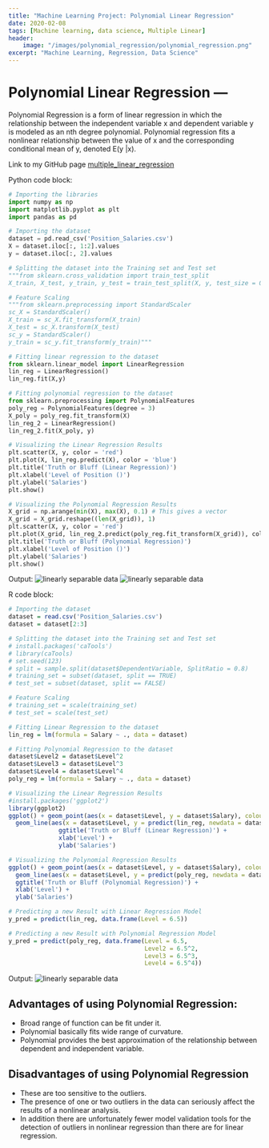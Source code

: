 ```yaml
---
title: "Machine Learning Project: Polynomial Linear Regression"
date: 2020-02-08
tags: [Machine learning, data science, Multiple Linear]
header:
    image: "/images/polynomial_regression/polynomial_regression.png"
excerpt: "Machine Learning, Regression, Data Science"
---
```


# Polynomial Linear Regression —
Polynomial Regression is a form of linear regression in which the relationship between the independent variable x and dependent variable y is modeled as an nth degree polynomial. Polynomial regression fits a nonlinear relationship between the value of x and the corresponding conditional mean of y, denoted E(y |x).

Link to my GitHub page [multiple_linear_regression](https://github.com/srsapireddy/Machine-Learning-Files-in-Python-and-R/tree/master/Regression/4.%20Polynomial%20Regression)

Python code block:
```python
# Importing the libraries
import numpy as np
import matplotlib.pyplot as plt
import pandas as pd

# Importing the dataset
dataset = pd.read_csv('Position_Salaries.csv')
X = dataset.iloc[:, 1:2].values
y = dataset.iloc[:, 2].values

# Splitting the dataset into the Training set and Test set
"""from sklearn.cross_validation import train_test_split
X_train, X_test, y_train, y_test = train_test_split(X, y, test_size = 0.2, random_state = 0)"""

# Feature Scaling
"""from sklearn.preprocessing import StandardScaler
sc_X = StandardScaler()
X_train = sc_X.fit_transform(X_train)
X_test = sc_X.transform(X_test)
sc_y = StandardScaler()
y_train = sc_y.fit_transform(y_train)"""

# Fitting linear regression to the dataset
from sklearn.linear_model import LinearRegression
lin_reg = LinearRegression()
lin_reg.fit(X,y)

# Fitting polynomial regression to the dataset
from sklearn.preprocessing import PolynomialFeatures
poly_reg = PolynomialFeatures(degree = 3)
X_poly = poly_reg.fit_transform(X)
lin_reg_2 = LinearRegression()
lin_reg_2.fit(X_poly, y)

# Visualizing the Linear Regression Results
plt.scatter(X, y, color = 'red')
plt.plot(X, lin_reg.predict(X), color = 'blue')
plt.title('Truth or Bluff (Linear Regression)')
plt.xlabel('Level of Position ()')
plt.ylabel('Salaries')
plt.show()

# Visualizing the Polynomial Regression Results
X_grid = np.arange(min(X), max(X), 0.1) # This gives a vector
X_grid = X_grid.reshape((len(X_grid)), 1)
plt.scatter(X, y, color = 'red')
plt.plot(X_grid, lin_reg_2.predict(poly_reg.fit_transform(X_grid)), color = 'blue')
plt.title('Truth or Bluff (Polynomial Regression)')
plt.xlabel('Level of Position ()')
plt.ylabel('Salaries')
plt.show()
```

Output:
<img src="{{ site.url }}{{ site.baseurl }}/images/polynomial_regression/pr1.png" alt="linearly separable data">
<img src="{{ site.url }}{{ site.baseurl }}/images/polynomial_regression/pr2.png" alt="linearly separable data">

R code block:
```r
# Importing the dataset
dataset = read.csv('Position_Salaries.csv')
dataset = dataset[2:3]

# Splitting the dataset into the Training set and Test set
# install.packages('caTools')
# library(caTools)
# set.seed(123)
# split = sample.split(dataset$DependentVariable, SplitRatio = 0.8)
# training_set = subset(dataset, split == TRUE)
# test_set = subset(dataset, split == FALSE)

# Feature Scaling
# training_set = scale(training_set)
# test_set = scale(test_set)

# Fitting Linear Regression to the dataset
lin_reg = lm(formula = Salary ~ ., data = dataset)

# Fitting Polynomial Regression to the dataset
dataset$Level2 = dataset$Level^2
dataset$Level3 = dataset$Level^3
dataset$Level4 = dataset$Level^4
poly_reg = lm(formula = Salary ~ ., data = dataset)

# Visualizing the Linear Regression Results
#install.packages('ggplot2')
library(ggplot2)
ggplot() + geom_point(aes(x = dataset$Level, y = dataset$Salary), colour = 'red') +
  geom_line(aes(x = dataset$Level, y = predict(lin_reg, newdata = dataset)), colour = 'blue') +
              ggtitle('Truth or Bluff (Linear Regression)') +
              xlab('Level') +
              ylab('Salaries')

# Visualizing the Polynomial Regression Results
ggplot() + geom_point(aes(x = dataset$Level, y = dataset$Salary), colour = 'red') +
  geom_line(aes(x = dataset$Level, y = predict(poly_reg, newdata = dataset)), colour = 'blue') +
  ggtitle('Truth or Bluff (Polynomial Regression)') +
  xlab('Level') +
  ylab('Salaries')

# Predicting a new Result with Linear Regression Model
y_pred = predict(lin_reg, data.frame(Level = 6.5))

# Predicting a new Result with Polynomial Regression Model
y_pred = predict(poly_reg, data.frame(Level = 6.5,
                                      Level2 = 6.5^2,
                                      Level3 = 6.5^3,
                                      Level4 = 6.5^4))
```

Output:
<img src="{{ site.url }}{{ site.baseurl }}/images/polynomial_regression/pr3.png" alt="linearly separable data">

## Advantages of using Polynomial Regression:
* Broad range of function can be fit under it.
* Polynomial basically fits wide range of curvature.
* Polynomial provides the best approximation of the relationship between dependent and independent variable.

## Disadvantages of using Polynomial Regression
* These are too sensitive to the outliers.
* The presence of one or two outliers in the data can seriously affect the results of a nonlinear analysis.
* In addition there are unfortunately fewer model validation tools for the detection of outliers in nonlinear regression than there are for linear regression.
